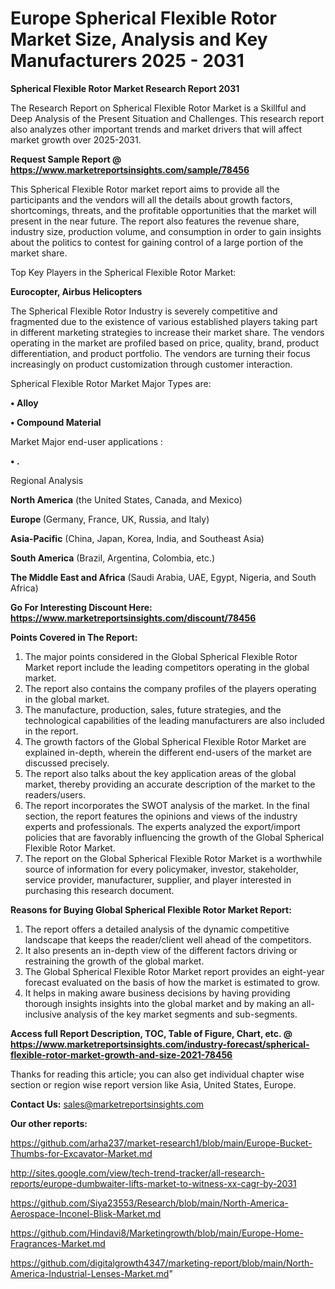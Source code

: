 # Europe Spherical Flexible Rotor Market Size, Analysis and Key Manufacturers 2025 - 2031

<strong>Spherical Flexible Rotor Market Research Report 2031</strong>

The Research Report on Spherical Flexible Rotor Market is a Skillful and Deep Analysis of the Present Situation and Challenges. This research report also analyzes other important trends and market drivers that will affect market growth over 2025-2031.

<strong>Request Sample Report @ <a href=https://www.marketreportsinsights.com/sample/78456>https://www.marketreportsinsights.com/sample/78456</a></strong>

This Spherical Flexible Rotor market report aims to provide all the participants and the vendors will all the details about growth factors, shortcomings, threats, and the profitable opportunities that the market will present in the near future. The report also features the revenue share, industry size, production volume, and consumption in order to gain insights about the politics to contest for gaining control of a large portion of the market share.

Top Key Players in the Spherical Flexible Rotor Market:

<strong>Eurocopter, Airbus Helicopters</strong>

The Spherical Flexible Rotor Industry is severely competitive and fragmented due to the existence of various established players taking part in different marketing strategies to increase their market share. The vendors operating in the market are profiled based on price, quality, brand, product differentiation, and product portfolio. The vendors are turning their focus increasingly on product customization through customer interaction.

Spherical Flexible Rotor Market Major Types are:

<strong>• Alloy

• Compound Material</strong>

Market Major end-user applications :

<strong>• .</strong>

Regional Analysis

</u><strong><b>North America</b></strong> (the United States, Canada, and Mexico)

<strong><b>Europe </b></strong>(Germany, France, UK, Russia, and Italy)

<strong><b>Asia-Pacific</b></strong> (China, Japan, Korea, India, and Southeast Asia)

<strong><b>South America</b></strong> (Brazil, Argentina, Colombia, etc.)

<strong><b>The Middle East and Africa</b></strong> (Saudi Arabia, UAE, Egypt, Nigeria, and South Africa)

<strong>Go For Interesting Discount Here: <a href=https://www.marketreportsinsights.com/discount/78456>https://www.marketreportsinsights.com/discount/78456</a></strong>

<strong>Points Covered in The Report:</strong>
<ol>
  <li>The major points considered in the Global Spherical Flexible Rotor Market report include the leading competitors operating in the global market.</li>
  <li>The report also contains the company profiles of the players operating in the global market.</li>
  <li>The manufacture, production, sales, future strategies, and the technological capabilities of the leading manufacturers are also included in the report.</li>
  <li>The growth factors of the Global Spherical Flexible Rotor Market are explained in-depth, wherein the different end-users of the market are discussed precisely.</li>
  <li>The report also talks about the key application areas of the global market, thereby providing an accurate description of the market to the readers/users.</li>
  <li>The report incorporates the SWOT analysis of the market. In the final section, the report features the opinions and views of the industry experts and professionals. The experts analyzed the export/import policies that are favorably influencing the growth of the Global Spherical Flexible Rotor Market.</li>
  <li>The report on the Global Spherical Flexible Rotor Market is a worthwhile source of information for every policymaker, investor, stakeholder, service provider, manufacturer, supplier, and player interested in purchasing this research document.</li>
</ol>
<strong>Reasons for Buying Global Spherical Flexible Rotor Market Report:</strong>

<ol>
  <li>The report offers a detailed analysis of the dynamic competitive landscape that keeps the reader/client well ahead of the competitors.</li>
  <li>It also presents an in-depth view of the different factors driving or restraining the growth of the global market.</li>
  <li>The Global Spherical Flexible Rotor Market report provides an eight-year forecast evaluated on the basis of how the market is estimated to grow.</li>
  <li>It helps in making aware business decisions by having providing thorough insights insights into the global market and by making an all-inclusive analysis of the key market segments and sub-segments.</li>
</ol>
<strong>Access full Report Description, TOC, Table of Figure, Chart, etc. @ <a href=https://www.marketreportsinsights.com/industry-forecast/spherical-flexible-rotor-market-growth-and-size-2021-78456>https://www.marketreportsinsights.com/industry-forecast/spherical-flexible-rotor-market-growth-and-size-2021-78456</a></strong>


Thanks for reading this article; you can also get individual chapter wise section or region wise report version like Asia, United States, Europe.

<strong>Contact Us:</strong>
sales@marketreportsinsights.com

<strong>Our other reports:</strong>

<a href=https://github.com/arha237/market-research1/blob/main/Europe-Bucket-Thumbs-for-Excavator-Market.md>https://github.com/arha237/market-research1/blob/main/Europe-Bucket-Thumbs-for-Excavator-Market.md</a>

<a href=http://sites.google.com/view/tech-trend-tracker/all-research-reports/europe-dumbwaiter-lifts-market-to-witness-xx-cagr-by-2031>http://sites.google.com/view/tech-trend-tracker/all-research-reports/europe-dumbwaiter-lifts-market-to-witness-xx-cagr-by-2031</a>

<a href=https://github.com/Siya23553/Research/blob/main/North-America-Aerospace-Inconel-Blisk-Market.md>https://github.com/Siya23553/Research/blob/main/North-America-Aerospace-Inconel-Blisk-Market.md</a>

<a href=https://github.com/Hindavi8/Marketingrowth/blob/main/Europe-Home-Fragrances-Market.md>https://github.com/Hindavi8/Marketingrowth/blob/main/Europe-Home-Fragrances-Market.md</a>

<a href=https://github.com/digitalgrowth4347/marketing-report/blob/main/North-America-Industrial-Lenses-Market.md>https://github.com/digitalgrowth4347/marketing-report/blob/main/North-America-Industrial-Lenses-Market.md</a>"
